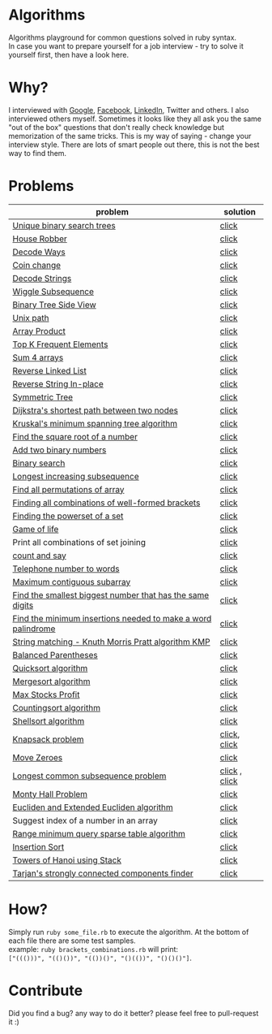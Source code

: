 Algorithms
==========

Algorithms playground for common questions solved in ruby syntax.  
In case you want to prepare yourself for a job interview - try to solve it yourself first, then have a look here.  

# Why?
I interviewed with [Google](https://github.com/sagivo/algorithms/blob/master/src/google-interview-tips.md), [Facebook](https://github.com/sagivo/algorithms/blob/master/src/facebook-interview-tips.md), [LinkedIn](https://github.com/sagivo/algorithms/blob/master/src/linkedin-interview.md), Twitter and others. I also interviewed others myself.
Sometimes it looks like they all ask you the same "out of the box" questions that don't really check knowledge but memorization of the same tricks.
This is my way of saying - change your interview style. There are lots of smart people out there, this is not the best way to find them.

# Problems

| problem                                                                                                                                                                                 | solution                                                                                                                                                                              |
|-----------------------------------------------------------------------------------------------------------------------------------------------------------------------------------------|---------------------------------------------------------------------------------------------------------------------------------------------------------------------------------------|
| [Unique binary search trees](https://leetcode.com/problems/unique-binary-search-trees/description/)                                                                                                                         | [click](https://github.com/sagivo/algorithms/blob/master/src/unique_bsts.rb)                                                                                                                   |
| [House Robber](https://leetcode.com/problems/house-robber/description/)                                                                                                                         | [click](https://github.com/sagivo/algorithms/blob/master/src/house-robber.rb)                                                                                                                   |
| [Decode Ways](https://leetcode.com/problems/decode-ways)                                                                                                                         | [click](https://github.com/sagivo/algorithms/blob/master/src/decode_ways.rb)                                                                                                                   |
| [Coin change](https://leetcode.com/problems/coin-change/description/)                                                                                                                         | [click](https://github.com/sagivo/algorithms/blob/master/src/coin-change.rb)                                                                                                                   |
| [Decode Strings](https://leetcode.com/problems/decode-string/description/)                                                                                                                         | [click](https://github.com/sagivo/algorithms/blob/master/src/decode_string.rb)                                                                                                                   |
| [Wiggle Subsequence](https://leetcode.com/problems/wiggle-subsequence/description/)                                                                                                                         | [click](https://github.com/sagivo/algorithms/blob/master/src/wiggle_subsequence.rb)                                                                                                                   |
| [Binary Tree Side View](https://leetcode.com/problems/binary-tree-right-side-view/description/)                                                                                                                         | [click](https://github.com/sagivo/algorithms/blob/master/src/binary_tree_side_view.rb)                                                                                                                   |
| [Unix path](https://leetcode.com/problems/simplify-path/description/)                                                                                                                         | [click](https://github.com/sagivo/algorithms/blob/master/src/simplify_path.rb)                                                                                                                   |
| [Array Product](https://leetcode.com/problems/product-of-array-except-self/description/)                                                                                                                         | [click](https://github.com/sagivo/algorithms/blob/master/src/product-of-array.rb)                                                                                                                   |
| [Top K Frequent Elements](https://leetcode.com/problems/top-k-frequent-elements/description/)                                                                                                                         | [click](https://github.com/sagivo/algorithms/blob/master/src/top-k-elements.rb)                                                                                                                   |
| [Sum 4 arrays](https://leetcode.com/problems/4sum-ii/description/)                                                                                                                         | [click](https://github.com/sagivo/algorithms/blob/master/src/4-sum.rb)                                                                                                                   |
| [Reverse Linked List](https://leetcode.com/problems/reverse-linked-list/description/)                                                                                                                         | [click](https://github.com/sagivo/algorithms/blob/master/src/reverse-linked-list.rb)                                                                                                                   |
| [Reverse String In-place](https://leetcode.com/problems/reverse-string/description/)                                                                                                                         | [click](https://github.com/sagivo/algorithms/blob/master/src/reverse-string-inplace.rb)                                                                                                                   |
| [Symmetric Tree](https://leetcode.com/problems/symmetric-tree/)                                                                                                                         | [click](https://github.com/sagivo/algorithms/blob/master/src/mirror.rb)                                                                                                                   |
| [Dijkstra's shortest path between two nodes](https://en.wikipedia.org/wiki/Dijkstra%27s_algorithm)                                                                                      | [click](https://github.com/sagivo/algorithms/blob/master/src/dijkstra.rb)                                                                                                                 |
| [Kruskal's minimum spanning tree algorithm](http://en.wikipedia.org/wiki/Kruskal%27s_algorithm)                                                                                         | [click](https://github.com/sagivo/algorithms/blob/master/src/kruskal.rb)                                                                                                                  |
| [Find the square root of a number](https://en.wikipedia.org/wiki/Newton%27s_method)                                                                                                     | [click](https://github.com/sagivo/algorithms/blob/master/src/sq_root.rb)                                                                                                                  |
| [Add two binary numbers](https://leetcode.com/problems/add-binary/description/)                                                                                                     | [click](https://github.com/sagivo/algorithms/blob/master/src/add_binary.rb)                                                                                                                  |
| [Binary search](https://en.wikipedia.org/wiki/Binary_search_algorithm)                                                                                                                  | [click](https://github.com/sagivo/algorithms/blob/master/src/binary_search.rb)                                                                                                            |
| [Longest increasing subsequence](http://en.wikipedia.org/wiki/Longest_increasing_subsequence)                                                                                           | [click](https://github.com/sagivo/algorithms/blob/master/src/longest_increasing_subsequence.rb)                                                                                           |
| [Find all permutations of array](https://en.wikipedia.org/wiki/Permutation)                                                                                                             | [click](https://github.com/sagivo/algorithms/blob/master/src/permutations.rb)                                                                                                             |
| [Finding all combinations of well-formed brackets](http://stackoverflow.com/questions/727707/finding-all-combinations-of-well-formed-brackets)                                          | [click](https://github.com/sagivo/algorithms/blob/master/src/brackets_combinations.rb)                                                                                                    |
| [Finding the powerset of a set](http://en.wikipedia.org/wiki/Power_set)                                                                                                                 | [click](https://github.com/sagivo/algorithms/blob/master/src/powerset.rb)                                                                                                                 |
| [Game of life](https://en.wikipedia.org/wiki/Conway%27s_Game_of_Life)                                                                                                                   | [click](https://github.com/sagivo/algorithms/blob/master/src/game_of_life.rb)                                                                                                             |
| Print all combinations of set joining                                                                                                                                                   | [click](https://github.com/sagivo/algorithms/blob/master/src/join_sets.rb)                                                                                                                |
| [count and say](https://leetcode.com/problems/count-and-say/)                                                                                                                                                   | [click](https://github.com/sagivo/algorithms/blob/master/src/count_and_say.rb)                                                                                                                |
| [Telephone number to words](http://www.mobilefish.com/services/phonenumber_words/phonenumber_words.php)                                                                                 | [click](https://github.com/sagivo/algorithms/blob/master/src/phone.rb)                                                                                                                    |
| [Maximum contiguous subarray](https://leetcode.com/problems/maximum-subarray)                                                                                 | [click](https://github.com/sagivo/algorithms/blob/master/src/max_subarray.rb)                                                                                                                    |
| [Find the smallest biggest number that has the same digits](http://stackoverflow.com/questions/9368205/given-a-number-find-the-next-higher-number-which-has-the-exact-same-set-of-digi) | [click](https://github.com/sagivo/algorithms/blob/master/src/bigger_num_with_same_digits.rb)                                                                                              |
| [Find the minimum insertions needed to make a word palindrome](http://www.geeksforgeeks.org/dynamic-programming-set-28-minimum-insertions-to-form-a-palindrome/)                   | [click](https://github.com/sagivo/algorithms/blob/master/src/min_insertions_for_palindrome.rb)                                                                                            |
| [String matching - Knuth Morris Pratt algorithm KMP](http://en.wikipedia.org/wiki/Knuth%E2%80%93Morris%E2%80%93Pratt_algorithm)                                                         | [click](https://github.com/sagivo/algorithms/blob/master/src/kmp.rb)                                                                                                                      |
| [Balanced Parentheses](http://stackoverflow.com/questions/14930073/how-to-check-if-a-string-is-balanced)                                                                                | [click](https://github.com/sagivo/algorithms/blob/master/src/balanced_parentheses.rb)                                                                                                     |
| [Quicksort algorithm](http://en.wikipedia.org/wiki/Quicksort)                                                                                                                           | [click](https://github.com/sagivo/algorithms/blob/master/src/quicksort.rb)                                                                                                                |
| [Mergesort algorithm](https://en.wikipedia.org/wiki/Merge_sort)                                                                                                                         | [click](https://github.com/sagivo/algorithms/blob/master/src/merge_sort.rb)                                                                                                               |
| [Max Stocks Profit](https://leetcode.com/problems/best-time-to-buy-and-sell-stock/)                                                                                                                         | [click](https://github.com/sagivo/algorithms/blob/master/src/stocks.rb)                                                                                                               |
| [Countingsort algorithm](http://en.wikipedia.org/wiki/Counting_sort)                                                                                                                    | [click](https://github.com/sagivo/algorithms/blob/master/src/counting_sort.rb)                                                                                                            |
| [Shellsort algorithm](http://en.wikipedia.org/wiki/Shellsort)                                                                                                                           | [click](https://github.com/sagivo/algorithms/blob/master/src/shell_sort.rb)                                                                                                               |
| [Knapsack problem](http://en.wikipedia.org/wiki/Knapsack_problem)                                                                                                                       | [click](https://github.com/sagivo/algorithms/blob/master/src/knapsack.rb), [click](https://github.com/sagivo/algorithms/blob/master/src/knapsack2.rb)                                                                                                                 |
| [Move Zeroes](https://leetcode.com/problems/move-zeroes)                                                                                                                       | [click](https://github.com/sagivo/algorithms/blob/master/src/move_zeroes.rb)                                                                                                                 |
| [Longest common subsequence problem](https://en.wikipedia.org/wiki/Longest_common_subsequence_problem)                                                                                  | [click](https://github.com/sagivo/algorithms/blob/master/src/longest_common_subsequence.rb) , [click](https://github.com/sagivo/algorithms/blob/master/src/longest_increasing_subsequence.rb) |
| [Monty Hall Problem](https://en.wikipedia.org/wiki/Monty_hall_problem)                                                                                                                  | [click](https://github.com/sagivo/algorithms/blob/master/src/monty_hall.rb)                                                                                                               |
| [Eucliden and Extended Eucliden algorithm](http://en.wikipedia.org/wiki/Extended_Euclidean_algorithm)                                                                                                                  | [click](https://github.com/sagivo/algorithms/blob/master/src/gcd.rb)                                                                                                               |
| Suggest index of a number in an array                                                                                                                  | [click](https://github.com/sagivo/algorithms/blob/master/src/sugget_index_in_array.rb)                                                                                                               |
| [Range minimum query sparse table algorithm](http://en.wikipedia.org/wiki/Range_minimum_query)                                                                                                                  | [click](https://github.com/sagivo/algorithms/blob/master/src/rmq.rb)                                                                                                               |
| [Insertion Sort](https://en.wikipedia.org/wiki/Insertion_sort)                                                                | [click](https://github.com/sagivo/algorithms/blob/master/src/insertion_sort.rb)                                                                                                               |
| [Towers of Hanoi using Stack](https://en.wikipedia.org/wiki/Tower_of_Hanoi) | [click](blob/master/src/towers_of_hanoi_with_stack.rb)
| [Tarjan's strongly connected components finder](https://en.wikipedia.org/wiki/Tarjan%27s_strongly_connected_components_algorithm)                                                                | [click](https://github.com/sagivo/algorithms/blob/master/src/tarjan.rb)                                                   |


# How?  
Simply run `ruby some_file.rb` to execute the algorithm. At the bottom of each file there are some test samples.  
example: `ruby brackets_combinations.rb` will print:  
`["((()))", "(()())", "(())()", "()(())", "()()()"]`.  

# Contribute
Did you find a bug? any way to do it better? please feel free to pull-request it :)
